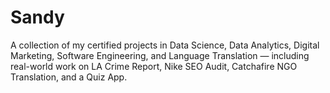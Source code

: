 # Sandy
A collection of my certified projects in Data Science, Data Analytics, Digital Marketing, Software Engineering, and Language Translation — including real-world work on LA Crime Report, Nike SEO Audit, Catchafire NGO Translation, and a Quiz App.
